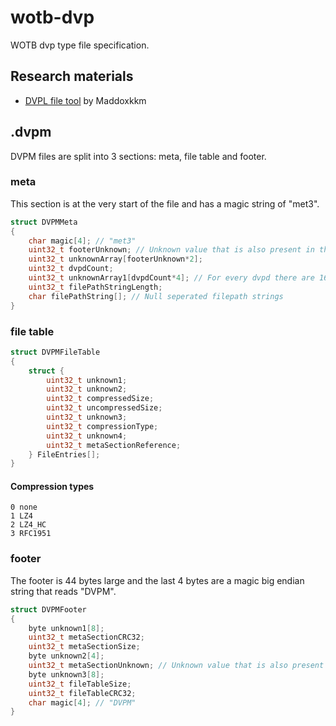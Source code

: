 # wotb-dvp
WOTB dvp type file specification.

## Research materials
- [DVPL file tool](https://github.com/Maddoxkkm/dvpl_converter) by Maddoxkkm 

## .dvpm
DVPM files are split into 3 sections: meta, file table and footer.
### meta
This section is at the very start of the file and has a magic string of "met3".
```c
struct DVPMMeta
{
    char magic[4]; // "met3"
    uint32_t footerUnknown; // Unknown value that is also present in the footer (metaSectionUnknown)
    uint32_t unknownArray[footerUnknown*2];
    uint32_t dvpdCount;
    uint32_t unknownArray1[dvpdCount*4]; // For every dvpd there are 16 bytes of unknown data
    uint32_t filePathStringLength;
    char filePathString[]; // Null seperated filepath strings
}
```
### file table
```c
struct DVPMFileTable
{
    struct {
        uint32_t unknown1;
        uint32_t unknown2;
        uint32_t compressedSize;
        uint32_t uncompressedSize;
        uint32_t unknown3;
        uint32_t compressionType;
        uint32_t unknown4;
        uint32_t metaSectionReference;
    } FileEntries[];
}
```
#### Compression types
```
0 none
1 LZ4
2 LZ4_HC
3 RFC1951
```
### footer
The footer is 44 bytes large and the last 4 bytes are a magic big endian string that reads "DVPM".

```c
struct DVPMFooter
{
    byte unknown1[8];
    uint32_t metaSectionCRC32;
    uint32_t metaSectionSize;
    byte unknown2[4];
    uint32_t metaSectionUnknown; // Unknown value that is also present in the meta section
    byte unknown3[8];
    uint32_t fileTableSize;
    uint32_t fileTableCRC32;
    char magic[4]; // "DVPM"
}
```
